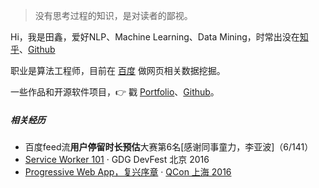 > 没有思考过程的知识，是对读者的鄙视。 

Hi，我是田鑫，爱好NLP、Machine Learning、Data Mining，时常出没在[知乎](https://www.zhihu.com/people/tian-xin-54-47/posts)、[Github](https://github.com/tianxin1860)

职业是算法工程师，目前在 [百度](https://www.baidu.com/) 做网页相关数据挖掘。

一些作品和开源软件项目，👉 戳 [Portfolio](/portfolio)、[Github](http://github.com/huxpro)。 


##### 相关经历

- 百度feed流**用户停留时长预估**大赛第6名[感谢同事童力，李亚波]（6/141）
- [Service Worker 101][5] · GDG DevFest 北京 2016
- [Progressive Web App，复兴序章][4] · [QCon 上海 2016](http://2016.qconshanghai.com/presentation/3111)

[1]: //huangxuan.me/2015/07/09/js-module-7day/
[2]: //huangxuan.me/2015/12/28/css-sucks-2015/
[3]: //huangxuan.me/2016/06/05/pwa-in-my-pov/
[4]: //huangxuan.me/2016/10/20/pwa-qcon2016/
[5]: //huangxuan.me/2016/11/20/sw-101-gdgdf/
[6]: https://yanshuo.io/assets/player/?deck=58ac8598b123db0067292f92 "PWA Rehashing"
[7]: https://yanshuo.io/assets/player/?deck=593ad6fbfe88c2006a0a0d6d "The State of PWA"
[8]: https://yanshuo.io/assets/player/?deck=594d673d570c357d0698a950 "Building PWA"
[9]: //huangxuan.me/jsconfcn2017/
